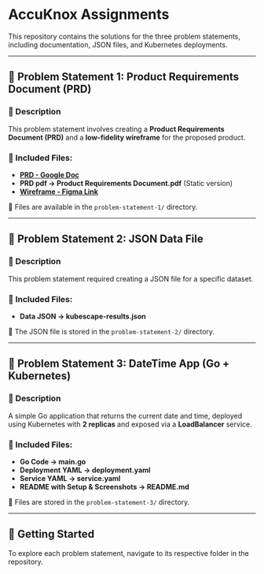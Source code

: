 # AccuKnox Assignments

This repository contains the solutions for the three problem statements, including documentation, JSON files, and Kubernetes deployments.

---

## 📌 Problem Statement 1: Product Requirements Document (PRD)
### 📝 Description  
This problem statement involves creating a **Product Requirements Document (PRD)** and a **low-fidelity wireframe** for the proposed product.  

### 📂 Included Files:
- **[PRD - Google Doc](https://docs.google.com/document/d/1e8UGHiEJGPC-mTWI38OI4C1tCbo1NOYM-aDdi2b0kT4/edit?usp=sharing)** 
- **PRD pdf -> Product Requirements Document.pdf** (Static version)
- **[Wireframe - Figma Link](https://www.figma.com/design/ewvvh9MKpfwrufxUFMbcTP/Accuknox-problem-statement-1?node-id=0-1&t=CaSBlgPlKDe5n13s-1)**  

📍 Files are available in the `problem-statement-1/` directory.

---

## 📌 Problem Statement 2: JSON Data File
### 📝 Description  
This problem statement required creating a JSON file for a specific dataset.  

### 📂 Included Files:
- **Data JSON -> kubescape-results.json**  

📍 The JSON file is stored in the `problem-statement-2/` directory.

---

## 📌 Problem Statement 3: DateTime App (Go + Kubernetes)
### 📝 Description  
A simple Go application that returns the current date and time, deployed using Kubernetes with **2 replicas** and exposed via a **LoadBalancer** service.  

### 📂 Included Files:
- **Go Code -> main.go**
- **Deployment YAML -> deployment.yaml**
- **Service YAML -> service.yaml**
- **README with Setup & Screenshots -> README.md**

📍 Files are stored in the `problem-statement-3/` directory.

---

## 🚀 Getting Started
To explore each problem statement, navigate to its respective folder in the repository.

